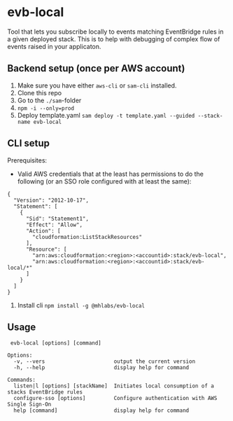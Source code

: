 # evb-local

Tool that lets you subscribe locally to events matching EventBridge rules in a given deployed stack. This is to help with debugging of complex flow of events raised in your applicaton.

## Backend setup (once per AWS account)
1. Make sure you have either `aws-cli` or `sam-cli` installed.
2. Clone this repo
3. Go to the `./sam`-folder
4. `npm -i --only=prod`
5. Deploy template.yaml
   `sam deploy -t template.yaml --guided --stack-name evb-local`

## CLI setup

Prerequisites:
* Valid AWS credentials that at the least has permissions to do the following (or an SSO role configured with at least the same):
```
{
  "Version": "2012-10-17",
  "Statement": [
    {
      "Sid": "Statement1",
      "Effect": "Allow",
      "Action": [
        "cloudformation:ListStackResources"
      ],
      "Resource": [
        "arn:aws:cloudformation:<region>:<accountid>:stack/evb-local",
        "arn:aws:cloudformation:<region>:<accountid>:stack/evb-local/*"
      ]
    }
  ]
}
```

1. Install cli
`npm install -g @mhlabs/evb-local`

## Usage
```
 evb-local [options] [command]

Options:
  -v, --vers                      output the current version
  -h, --help                      display help for command

Commands:
  listen|l [options] [stackName]  Initiates local consumption of a stacks EventBridge rules
  configure-sso [options]         Configure authentication with AWS Single Sign-On
  help [command]                  display help for command
```
